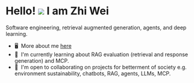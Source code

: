 Hello! ![](https://user-images.githubusercontent.com/18350557/176309783-0785949b-9127-417c-8b55-ab5a4333674e.gif) I am Zhi Wei
===============================================================================================================================

Software engineering, retrieval augmented generation, agents, and deep learning.
*   🖥️  More about me [here](https://zhiweit.notion.site/about-me)
*   🧠  I'm currently learning about RAG evaluation (retrieval and response generation) and MCP.
*   🤝  I'm open to collaborating on projects for betterment of society e.g. environment sustainability, chatbots, RAG, agents, LLMs, MCP.
